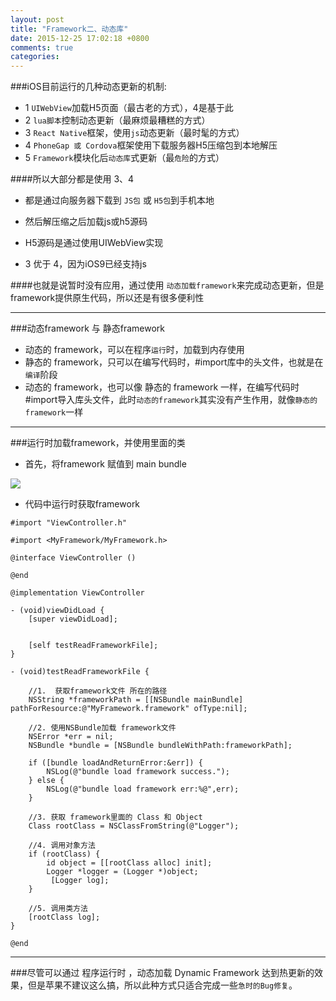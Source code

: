 ```yaml
---
layout: post
title: "Framework二、动态库"
date: 2015-12-25 17:02:18 +0800
comments: true
categories: 
---
```


###iOS目前运行的几种动态更新的机制:

- 1 `UIWebView`加载H5页面（最古老的方式），4是基于此
- 2 `lua脚本`控制动态更新（最麻烦最糟糕的方式）
- 3 `React Native`框架，使用`js`动态更新（最时髦的方式）
- 4 `PhoneGap 或 Cordova`框架使用下载服务器H5压缩包到本地解压
- 5 `Framework`模块化后`动态库`式更新（最`危险`的方式）

####所以大部分都是使用 3、4

- 都是通过向服务器下载到 `JS包` 或 `H5包`到手机本地

- 然后解压缩之后加载js或h5源码

- H5源码是通过使用UIWebView实现

- 3 优于 4，因为iOS9已经支持js

####也就是说暂时没有应用，通过使用 `动态加载framework`来完成动态更新，但是framework提供原生代码，所以还是有很多便利性

***

###动态framework 与 静态framework

- 动态的 framework，可以在程序`运行`时，加载到内存使用
- 静态的 framework，只可以在编写代码时，#import库中的头文件，也就是在`编译`阶段
- 动态的 framework，也可以像 静态的 framework 一样，在编写代码时 #import导入库头文件，此时`动态的framework`其实没有产生作用，就像`静态的framework`一样

****

###运行时加载framework，并使用里面的类

- 首先，将framework 赋值到 main bundle

![](http://i4.tietuku.com/ce8e7634154fc51a.png)

- 代码中运行时获取framework

```
#import "ViewController.h"

#import <MyFramework/MyFramework.h>

@interface ViewController ()

@end

@implementation ViewController

- (void)viewDidLoad {
    [super viewDidLoad];
    

    [self testReadFrameworkFile];
}

- (void)testReadFrameworkFile {
    
    //1.  获取framework文件 所在的路径
    NSString *frameworkPath = [[NSBundle mainBundle] pathForResource:@"MyFramework.framework" ofType:nil];
    
    //2. 使用NSBundle加载 framework文件
    NSError *err = nil;
    NSBundle *bundle = [NSBundle bundleWithPath:frameworkPath];

    if ([bundle loadAndReturnError:&err]) {
        NSLog(@"bundle load framework success.");
    } else {
        NSLog(@"bundle load framework err:%@",err);
    }
    
    //3. 获取 framework里面的 Class 和 Object
    Class rootClass = NSClassFromString(@"Logger");
    
    //4. 调用对象方法
    if (rootClass) {
        id object = [[rootClass alloc] init];
        Logger *logger = (Logger *)object;
		 [Logger log];
    }
    
    //5. 调用类方法
    [rootClass log];
}

@end
```

****

###尽管可以通过 程序运行时 ，动态加载 Dynamic Framework 达到热更新的效果，但是苹果不建议这么搞，所以此种方式只适合完成一些`急时的Bug修复`。